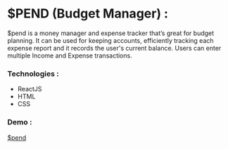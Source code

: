# $PEND (Budget Manager) :

$pend is a money manager and expense tracker that’s great for budget planning. It can be used for keeping accounts, efficiently tracking each expense report and it records the user's current balance. Users can enter multiple Income and Expense transactions.  

### Technologies :

* ReactJS
* HTML
* CSS

### Demo :
[$pend](https://spendbudgetmanager.netlify.app/)
